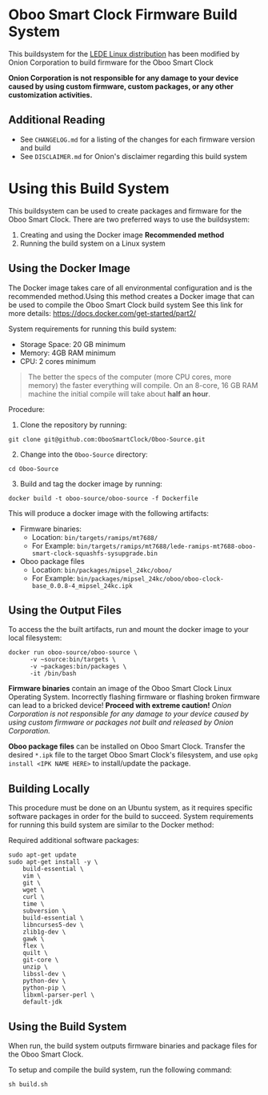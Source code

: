 # Oboo Smart Clock Firmware Build System

This buildsystem for the [LEDE Linux distribution](./LEDE-README.md) has been modified by Onion Corporation to build firmware for the Oboo Smart Clock

**Onion Corporation is not responsible for any damage to your device caused by using custom firmware, custom packages, or any other customization activities.**


## Additional Reading

* See `CHANGELOG.md` for a listing of the changes for each firmware version and build
* See `DISCLAIMER.md` for Onion's disclaimer regarding this build system

# Using this Build System

This buildsystem can be used to create packages and firmware for the Oboo Smart Clock. There are two preferred ways to use the buildsystem:

1. Creating and using the Docker image **Recommended method**
2. Running the build system on a Linux system

## Using the Docker Image

The Docker image takes care of all environmental configuration and is the recommended method.Using this method creates a Docker image that can be used to compile the Oboo Smart Clock build system
See this link for more details: https://docs.docker.com/get-started/part2/

System requirements for running this build system:

* Storage Space: 20 GB minimum
* Memory: 4GB RAM minimum
* CPU: 2 cores minimum

> The better the specs of the computer (more CPU cores, more memory) the faster everything will compile. On an 8-core, 16 GB RAM machine the initial compile will take about **half an hour**.

Procedure:

1. Clone the repository by running:
```
git clone git@github.com:ObooSmartClock/Oboo-Source.git
```
2. Change into the `Oboo-Source` directory:
```
cd Oboo-Source
```
3.  Build and tag the docker image by running: 
```
docker build -t oboo-source/oboo-source -f Dockerfile
```

This will produce a docker image with the following artifacts:

* Firmware binaries:
	* Location: `bin/targets/ramips/mt7688/`
	* For Example: `bin/targets/ramips/mt7688/lede-ramips-mt7688-oboo-smart-clock-squashfs-sysupgrade.bin`
* Oboo package files
	* Location: `bin/packages/mipsel_24kc/oboo/`
	* For Example: `bin/packages/mipsel_24kc/oboo/oboo-clock-base_0.0.8-4_mipsel_24kc.ipk`

## Using the Output Files

To access the the built artifacts, run and mount the docker image to your local filesystem:

```
docker run oboo-source/oboo-source \
      -v ~source:bin/targets \
      -v ~packages:bin/packages \ 
      -it /bin/bash
```

**Firmware binaries** contain an image of the Oboo Smart Clock Linux Operating System. Incorrectly flashing firmware or flashing broken firmware can lead to a bricked device! **Proceed with extreme caution!** *Onion Corporation is not responsible for any damage to your device caused by using custom firmware or packages not built and released by Onion Corporation.*

**Oboo package files** can be installed on Oboo Smart Clock. Transfer the desired `*.ipk` file to the target Oboo Smart Clock's filesystem, and use `opkg install <IPK NAME HERE>` to install/update the package.

## Building Locally 

This procedure must be done on an Ubuntu system, as it requires specific software packages in order for the build to succeed.
System requirements for running this build system are similar to the Docker method:

Required additional software packages:

```
sudo apt-get update
sudo apt-get install -y \
    build-essential \
    vim \
    git \
    wget \
    curl \
    time \
    subversion \
    build-essential \
    libncurses5-dev \
    zlib1g-dev \
    gawk \
    flex \
    quilt \
    git-core \
    unzip \
    libssl-dev \
    python-dev \
    python-pip \
    libxml-parser-perl \
    default-jdk
```
## Using the Build System

When run, the build system outputs firmware binaries and package files for the Oboo Smart Clock.

To setup and compile the build system, run the following command:

```
sh build.sh
```
